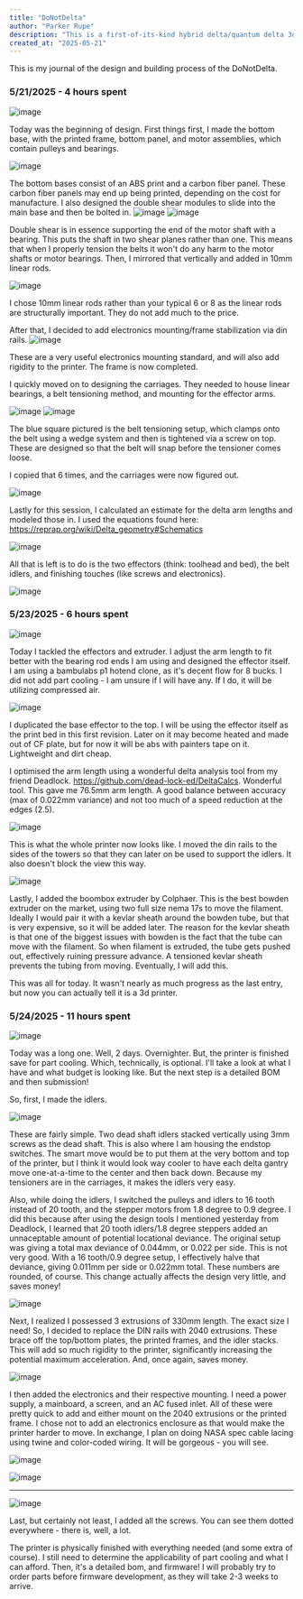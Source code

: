 ```yaml
---
title: "DoNotDelta"
author: "Parker Rupe"
description: "This is a first-of-its-kind hybrid delta/quantum delta 3d printer."
created_at: "2025-05-21"
---
```

This is my journal of the design and building process of the DoNotDelta. 


### 5/21/2025 - 4 hours spent

![image](https://github.com/user-attachments/assets/c7ef615b-b4a7-46b6-9300-a9e6aeef7fd7)

Today was the beginning of design. First things first, I made the bottom base, with the printed frame, bottom panel, and motor assemblies, which contain pulleys and bearings. 

![image](https://github.com/user-attachments/assets/2b97b8d0-0c39-402f-a339-ae0fe06e48a3)

The bottom bases consist of an ABS print and a carbon fiber panel. These carbon fiber panels may end up being printed, depending on the cost for manufacture. I also designed the double shear modules to slide into the main base and then be bolted in. 
![image](https://github.com/user-attachments/assets/6ff311aa-fe11-45fc-a861-29fc10288f12) ![image](https://github.com/user-attachments/assets/1d65cb17-80e9-425a-a386-89898113a541) 

Double shear is in essence supporting the end of the motor shaft with a bearing. This puts the shaft in two shear planes rather than one. This means that when I properly tension the belts it won't do any harm to the motor 
shafts or motor bearings. 
Then, I mirrored that vertically and added in 10mm linear rods. 

![image](https://github.com/user-attachments/assets/42f2b44b-d235-4189-ae56-6d2460be4059)

I chose 10mm linear rods rather than your typical 6 or 8 as the linear rods are structurally important. They do not add much to the price. 


After that, I decided to add electronics mounting/frame stabilization via din rails. 
![image](https://github.com/user-attachments/assets/2efdec88-a63b-479d-b94a-403c42209909) 

These are a very useful electronics mounting standard, and will also add rigidity to the printer. 
The frame is now completed. 


I quickly moved on to designing the carriages. They needed to house linear bearings, a belt tensioning method, and mounting for the effector arms. 

![image](https://github.com/user-attachments/assets/b39f4c5a-67f4-476b-ae00-bd9615a8eb57) ![image](https://github.com/user-attachments/assets/f05552bb-06b1-4de5-8174-929307d2bf4d)

The blue square pictured is the belt tensioning setup, which clamps onto the belt using a wedge system and then is tightened via a screw on top. These are designed so that the belt will snap before the tensioner comes loose. 

I copied that 6 times, and the carriages were now figured out.

![image](https://github.com/user-attachments/assets/edc7b14b-4236-459a-9cc6-e972ed915bac)

Lastly for this session, I calculated an estimate for the delta arm lengths and modeled those in. I used the equations found here: https://reprap.org/wiki/Delta_geometry#Schematics

![image](https://github.com/user-attachments/assets/bafed811-a702-4ed7-941d-cf7011b07166)

All that is left is to do is the two effectors (think: toolhead and bed), the belt idlers, and finishing touches (like screws and electronics). 

![image](https://github.com/user-attachments/assets/9355e801-524a-46f6-9dcc-685c8a8ce343)




### 5/23/2025 - 6 hours spent

![image](https://github.com/user-attachments/assets/d8960fa1-78cd-4d5a-8cae-d90866830a07)

Today I tackled the effectors and extruder. I adjust the arm length to fit better with the bearing rod ends I am using and designed the effector itself. I am using a bambulabs p1 hotend clone, as it's decent flow for 8 bucks. I did not add part cooling - I am unsure if I will have any. If I do, it will be utilizing compressed air. 

![image](https://github.com/user-attachments/assets/bf8950d3-7d5c-4b07-bcec-367a0e1d80d2)

I duplicated the base effector to the top. I will be using the effector itself as the print bed in this first revision. Later on it may become heated and made out of CF plate, but for now it will be abs with painters tape on it. Lightweight and dirt cheap. 

I optimised the arm length using a wonderful delta analysis tool from my friend Deadlock. https://github.com/dead-lock-ed/DeltaCalcs. Wonderful tool. This gave me 76.5mm arm length. A good balance between accuracy (max of 0.022mm variance) and not too much of a speed reduction at the edges (2.5). 


![image](https://github.com/user-attachments/assets/b8811687-dabe-4950-bb10-bb2b61c012a8)

This is what the whole printer now looks like. I moved the din rails to the sides of the towers so that they can later on be used to support the idlers. It also doesn't block the view this way. 


![image](https://github.com/user-attachments/assets/b03337ee-39cf-4953-a6ea-91837e7f8d9b)

Lastly, I added the boombox extruder by Colphaer. This is the best bowden extruder on the market, using two full size nema 17s to move the filament. Ideally I would pair it with a kevlar sheath around the bowden tube, but that is very expensive, so it will be added later. The reason for the kevlar sheath is that one of the biggest issues with bowden is the fact that the tube can move with the filament. So when filament is extruded, the tube gets pushed out, effectively ruining pressure advance. A tensioned kevlar sheath prevents the tubing from moving. Eventually, I will add this. 

This was all for today. It wasn't nearly as much progress as the last entry, but now you can actually tell it is a 3d printer. 


### 5/24/2025 - 11 hours spent

![image](https://github.com/user-attachments/assets/f0d330f5-eaad-42e6-9f92-a347d3078e90)

Today was a long one. Well, 2 days. Overnighter. But, the printer is finished save for part cooling. Which, technically, is optional. I'll take a look at what I have and what budget is looking like. But the next step is a detailed BOM and then submission!

So, first, I made the idlers. 

![image](https://github.com/user-attachments/assets/202d9099-cb9b-4152-b46a-1c33bb4bca22)

These are fairly simple. Two dead shaft idlers stacked vertically using 3mm screws as the dead shaft. This is also where I am housing the endstop switches. The smart move would be to put them at the very bottom and top of the printer, but I think it would look way cooler to have each delta gantry move one-at-a-time to the center and then back down. 
Because my tensioners are in the carriages, it makes the idlers very easy.

Also, while doing the idlers, I switched the pulleys and idlers to 16 tooth instead of 20 tooth, and the stepper motors from 1.8 degree to 0.9 degree.  I did this because after using the design tools I mentioned yesterday from Deadlock, I learned that 20 tooth idlers/1.8 degree steppers added an unnaceptable amount of potential locational deviance. The original setup was giving a total max deviance of 0.044mm, or 0.022 per side. This is not very good. With a 16 tooth/0.9 degree setup, I effectively halve that deviance, giving 0.011mm per side or 0.022mm total. These numbers are rounded, of course. This change actually affects the design very little, and saves money!

![image](https://github.com/user-attachments/assets/836debcb-9e9a-4bbe-8017-d5cb1b924815)

Next, I realized I possessed 3 extrusions of 330mm length. The exact size I need! So, I decided to replace the DIN rails with 2040 extrusions. These brace off the top/bottom plates, the printed frames, and the idler stacks. This will add so much rigidity to the printer, significantly increasing the potential maximum acceleration. And, once again, saves money. 

![image](https://github.com/user-attachments/assets/f22cd195-6e5e-472e-a21f-9061a9016809)

I then added the electronics and their respective mounting. I need a power supply, a mainboard, a screen, and an AC fused inlet. All of these were pretty quick to add and either mount on the 2040 extrusions or the printed frame. I chose not to add an electronics enclosure as that would make the printer harder to move. In exchange, I plan on doing NASA spec cable lacing using twine and color-coded wiring. It will be gorgeous - you will see. 

![image](https://github.com/user-attachments/assets/8d4fc891-3c46-4045-854f-8f6fe8c2bf7d)


![image](https://github.com/user-attachments/assets/244744cc-c329-4279-9447-f17c46805336)

________________________________________________________________________________________________

![image](https://github.com/user-attachments/assets/ff28ef16-5c2b-402b-8f51-408f7e7ca605)

Last, but certainly not least, I added all the screws. You can see them dotted everywhere - there is, well, a lot. 

The printer is physically finished with everything needed (and some extra of course). I still need to determine the applicability of part cooling and what I can afford. Then, it's a detailed bom, and firmware! I will probably try to order parts before firmware development, as they will take 2-3 weeks to arrive. 
